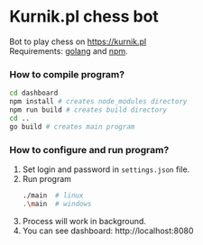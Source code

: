 # Kurnik.pl chess bot
Bot to play chess on https://kurnik.pl <br>
Requirements: [golang](https://go.dev) and [npm](https://nodejs.org).

### How to compile program?
```sh
cd dashboard
npm install # creates node_modules directory
npm run build # creates build directory
cd ..
go build # creates main program
```

### How to configure and run program?
1. Set login and password in `settings.json` file.
2. Run program
    ```sh
    ./main  # linux
    .\main  # windows
    ```
3. Process will work in background. 
4. You can see dashboard: http://localhost:8080
